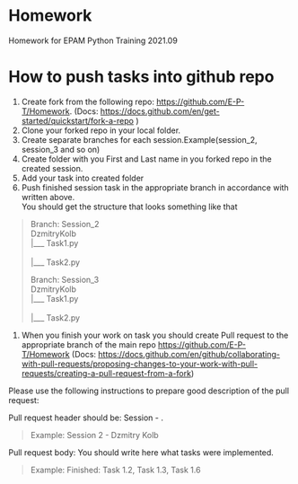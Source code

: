 # Homework
Homework for EPAM Python Training 2021.09

# How to push tasks into github repo

1. Create fork from the following repo: https://github.com/E-P-T/Homework. (Docs: https://docs.github.com/en/get-started/quickstart/fork-a-repo )
1. Clone your forked repo in your local folder. 
1. Create separate branches for each session.Example(session_2, session_3 and so on)      
1. Create folder with you First and Last name in you forked repo in the created session.
1. Add your task into created folder
1. Push finished session task in the appropriate branch in accordance with written above.    
 You should get the structure that looks something like that
>
> Branch: Session_2  
>         DzmitryKolb <br>
>              |___ Task1.py <br>              
>              |___ Task2.py
> 
> Branch: Session_3  
>         DzmitryKolb <br>
>              |___ Task1.py <br>              
>              |___ Task2.py
>

1. When you finish your work on task you should create Pull request to the appropriate branch of the main repo https://github.com/E-P-T/Homework (Docs: https://docs.github.com/en/github/collaborating-with-pull-requests/proposing-changes-to-your-work-with-pull-requests/creating-a-pull-request-from-a-fork)

Please use the following instructions to prepare good description of the pull request:

Pull request header should be: Session <Number of the session> - <FirstName> <LastName>.
> Example: Session 2 - Dzmitry Kolb 

Pull request body: You should write here what tasks were implemented.
> Example: Finished: Task 1.2, Task 1.3, Task 1.6      
